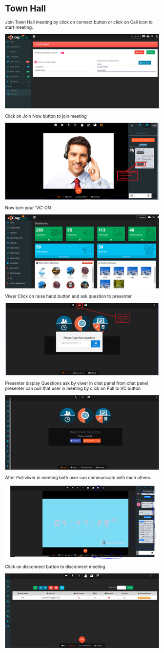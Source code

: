 # Town Hall

Join Town Hall meeting by click on connect button or click on Call icon to start meeting.

![](../../.gitbook/assets/image%20%28175%29.png)

Click on Join Now button to join meeting

![](../../.gitbook/assets/image%20%28169%29.png)

Now turn your ‘VC’ ON

![](../../.gitbook/assets/image%20%28105%29.png)

Viwer Click on raise hand button and ask question to presenter

![](../../.gitbook/assets/image%20%2814%29.png)

Presenter display Questions ask by viwer in chat panel from chat panel presenter can pull that user in meeting by click on Pull to VC button

![](../../.gitbook/assets/image%20%28172%29.png)

After Pull viwer in meeting both user can communicate with each others.

![](../../.gitbook/assets/image%20%28143%29.png)

Click on disconnect button to disconnect meeting

![](../../.gitbook/assets/image%20%28151%29.png)

